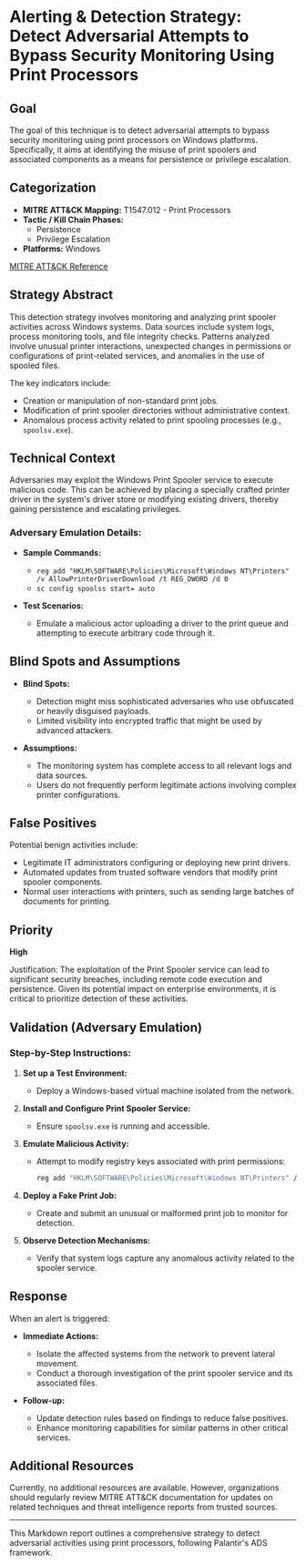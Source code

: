 # Alerting & Detection Strategy: Detect Adversarial Attempts to Bypass Security Monitoring Using Print Processors

## Goal
The goal of this technique is to detect adversarial attempts to bypass security monitoring using print processors on Windows platforms. Specifically, it aims at identifying the misuse of print spoolers and associated components as a means for persistence or privilege escalation.

## Categorization
- **MITRE ATT&CK Mapping:** T1547.012 - Print Processors
- **Tactic / Kill Chain Phases:**
  - Persistence
  - Privilege Escalation
- **Platforms:** Windows

[MITRE ATT&CK Reference](https://attack.mitre.org/techniques/T1547/012)

## Strategy Abstract
This detection strategy involves monitoring and analyzing print spooler activities across Windows systems. Data sources include system logs, process monitoring tools, and file integrity checks. Patterns analyzed involve unusual printer interactions, unexpected changes in permissions or configurations of print-related services, and anomalies in the use of spooled files.

The key indicators include:
- Creation or manipulation of non-standard print jobs.
- Modification of print spooler directories without administrative context.
- Anomalous process activity related to print spooling processes (e.g., `spoolsv.exe`).

## Technical Context
Adversaries may exploit the Windows Print Spooler service to execute malicious code. This can be achieved by placing a specially crafted printer driver in the system's driver store or modifying existing drivers, thereby gaining persistence and escalating privileges.

### Adversary Emulation Details:
- **Sample Commands:**
  - `reg add "HKLM\SOFTWARE\Policies\Microsoft\Windows NT\Printers" /v AllowPrinterDriverDownload /t REG_DWORD /d 0`
  - `sc config spoolss start= auto`

- **Test Scenarios:**
  - Emulate a malicious actor uploading a driver to the print queue and attempting to execute arbitrary code through it.

## Blind Spots and Assumptions
- **Blind Spots:** 
  - Detection might miss sophisticated adversaries who use obfuscated or heavily disguised payloads.
  - Limited visibility into encrypted traffic that might be used by advanced attackers.
  
- **Assumptions:**
  - The monitoring system has complete access to all relevant logs and data sources.
  - Users do not frequently perform legitimate actions involving complex printer configurations.

## False Positives
Potential benign activities include:
- Legitimate IT administrators configuring or deploying new print drivers.
- Automated updates from trusted software vendors that modify print spooler components.
- Normal user interactions with printers, such as sending large batches of documents for printing.

## Priority
**High**

Justification: The exploitation of the Print Spooler service can lead to significant security breaches, including remote code execution and persistence. Given its potential impact on enterprise environments, it is critical to prioritize detection of these activities.

## Validation (Adversary Emulation)
### Step-by-Step Instructions:
1. **Set up a Test Environment:**
   - Deploy a Windows-based virtual machine isolated from the network.
   
2. **Install and Configure Print Spooler Service:**
   - Ensure `spoolsv.exe` is running and accessible.

3. **Emulate Malicious Activity:**
   - Attempt to modify registry keys associated with print permissions:
     ```bash
     reg add "HKLM\SOFTWARE\Policies\Microsoft\Windows NT\Printers" /v AllowPrinterDriverDownload /t REG_DWORD /d 0
     ```
   
4. **Deploy a Fake Print Job:**
   - Create and submit an unusual or malformed print job to monitor for detection.
   
5. **Observe Detection Mechanisms:**
   - Verify that system logs capture any anomalous activity related to the spooler service.

## Response
When an alert is triggered:
- **Immediate Actions:**
  - Isolate the affected systems from the network to prevent lateral movement.
  - Conduct a thorough investigation of the print spooler service and its associated files.

- **Follow-up:**
  - Update detection rules based on findings to reduce false positives.
  - Enhance monitoring capabilities for similar patterns in other critical services.

## Additional Resources
Currently, no additional resources are available. However, organizations should regularly review MITRE ATT&CK documentation for updates on related techniques and threat intelligence reports from trusted sources.

--- 

This Markdown report outlines a comprehensive strategy to detect adversarial activities using print processors, following Palantir's ADS framework.